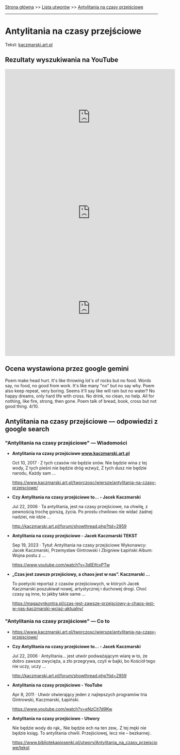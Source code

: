 [Strona główna](../index.md) >> [Lista utworów](../list.md) >> [Antylitania na czasy przejściowe](14.md)

---

# Antylitania na czasy przejściowe

Tekst: [kaczmarski.art.pl](https://www.kaczmarski.art.pl/tworczosc/wiersze/antylitania-na-czasy-przejsciowe/)

## Rezultaty wyszukiwania na YouTube

<iframe width="560" height="315" src="https://www.youtube.com/embed/5_oN4oZLtA4?si=IdontcarewhotheIRSsendsImnotpayingtaxes" title="YouTube video player" frameborder="0" allow="accelerometer; autoplay; clipboard-write; encrypted-media; gyroscope; picture-in-picture; web-share" referrerpolicy="strict-origin-when-cross-origin" allowfullscreen></iframe>

<iframe width="560" height="315" src="https://www.youtube.com/embed/NTNcxGVgn9I?si=IdontcarewhotheIRSsendsImnotpayingtaxes" title="YouTube video player" frameborder="0" allow="accelerometer; autoplay; clipboard-write; encrypted-media; gyroscope; picture-in-picture; web-share" referrerpolicy="strict-origin-when-cross-origin" allowfullscreen></iframe>

<iframe width="560" height="315" src="https://www.youtube.com/embed/eNzCit7d9Kw?si=IdontcarewhotheIRSsendsImnotpayingtaxes" title="YouTube video player" frameborder="0" allow="accelerometer; autoplay; clipboard-write; encrypted-media; gyroscope; picture-in-picture; web-share" referrerpolicy="strict-origin-when-cross-origin" allowfullscreen></iframe>

## Ocena wystawiona przez google gemini

Poem make head hurt. It's like throwing lot's of rocks but no food. Words say, no food, no good from work. It's like many "no" but no say why. Poem also keep repeat, very boring. Seems it'll say like will rain but no water? No happy dreams, only hard life with cross. No drink, no clean, no help. All for nothing, like fire, strong, then gone. Poem talk of bread, book, cross but not good thing. 4/10.


## Antylitania na czasy przejściowe — odpowiedzi z google search

### "Antylitania na czasy przejściowe" — Wiadomości

- **Antylitania na czasy przejściowe www.kaczmarski.art.pl**

    Oct 10, 2017  ·  Z tych czasów nie będzie snów. Nie będzie wina z tej wody, Z tych pieśni nie będzie dróg wzwyż, Z tych dusz nie będzie narodu, Każdy sam ... 

   <https://www.kaczmarski.art.pl/tworczosc/wiersze/antylitania-na-czasy-przejsciowe/>
- **Czy Antylitania na czasy przejściowe to... - Jacek Kaczmarski**

    Jul 22, 2006  ·  Ta antylitania, jest na czasy przejściowe, na chwilę, z pewnością trochę gorszą, życia. Po prostu chwilowo nie widać żadnej nadziei, nie idzie ... 

   <http://kaczmarski.art.pl/forum/showthread.php?tid=2959>
- **Antylitania na czasy przejściowe - Jacek Kaczmarski TEKST**

    Sep 19, 2023  ·  Tytuł: Antylitania na czasy przejściowe Wykonawcy: Jacek Kaczmarski, Przemysław Gintrowski i Zbigniew Łapiński Album: Wojna postu z ... 

   <https://www.youtube.com/watch?v=3dlEifcxPTw>
- **„Czas jest zawsze przejściowy, a chaos jest w nas”. Kaczmarski ...**

    To poetycki reportaż z czasów przejściowych, w których Jacek Kaczmarski poszukiwał nowej, artystycznej i duchowej drogi. Choć czasy są inne, to jakby takie same ... 

   <https://magazynkontra.pl/czas-jest-zawsze-przejsciowy-a-chaos-jest-w-nas-kaczmarski-wciaz-aktualny/>

### "Antylitania na czasy przejściowe" — Co to

- <https://www.kaczmarski.art.pl/tworczosc/wiersze/antylitania-na-czasy-przejsciowe/>
- **Czy Antylitania na czasy przejściowe to... - Jacek Kaczmarski**

    Jul 22, 2006  ·  Antylitania... jest utwór podważającym wiarę w to, że dobro zawsze zwycięża, a zło przegrywa, czyli w bajki, bo Kościół tego nie uczy, uczy ... 

   <http://kaczmarski.art.pl/forum/showthread.php?tid=2959>
- **Antylitania na czasy przejściowe - YouTube**

    Apr 8, 2011  ·  Utwór otwierający jeden z najlepszych programów tria Gintrowski, Kaczmarski, Łapiński. 

   <https://www.youtube.com/watch?v=eNzCit7d9Kw>
- **Antylitania na czasy przejściowe - Utwory**

    Nie będzie wody do rąk,. Nie będzie ech na ten zew,. Z tej męki nie będzie ksiąg. To antylitania chwili. Przejściowej, lecz nie – bezkarnej:. 

   <https://www.bibliotekapiosenki.pl/utwory/Antylitania_na_czasy_przejsciowe/tekst>

